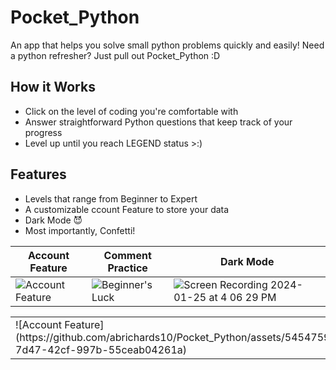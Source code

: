 # Pocket_Python

An app that helps you solve small python problems quickly and easily! Need a python refresher? Just pull out Pocket_Python :D

## How it Works

- Click on the level of coding you're comfortable with
- Answer straightforward Python questions that keep track of your progress
- Level up until you reach LEGEND status >:\)

## Features

- Levels that range from Beginner to Expert
- A customizable ccount Feature to store your data
- Dark Mode 😈
- Most importantly, Confetti!
  






Account Feature|Comment Practice|Dark Mode
--|--|--
![Account Feature](https://github.com/abrichards10/Pocket_Python/assets/54547597/4c37f202-7d47-42cf-997b-55ceab04261a)|![Beginner's Luck](https://github.com/abrichards10/Pocket_Python/assets/54547597/7c579ce4-8c1b-42bf-8d39-e6120d8c501c)|![Screen Recording 2024-01-25 at 4 06 29 PM](https://github.com/abrichards10/Pocket_Python/assets/54547597/78b3fd72-9bdd-4702-91a9-778a91e7c0f2)


<table width="99%">
  <tr>
  <td width="33%">
    ![Account Feature](https://github.com/abrichards10/Pocket_Python/assets/54547597/4c37f202-7d47-42cf-997b-55ceab04261a)
  </td>
  <td width="33%">
    ![Beginner's Luck](https://github.com/abrichards10/Pocket_Python/assets/54547597/7c579ce4-8c1b-42bf-8d39-e6120d8c501c)
  </td>
  <td width="33%">
    ![Screen Recording 2024-01-25 at 4 06 29 PM](https://github.com/abrichards10/Pocket_Python/assets/54547597/78b3fd72-9bdd-4702-91a9-778a91e7c0f2)
  </td>
  </tr>
</table>





